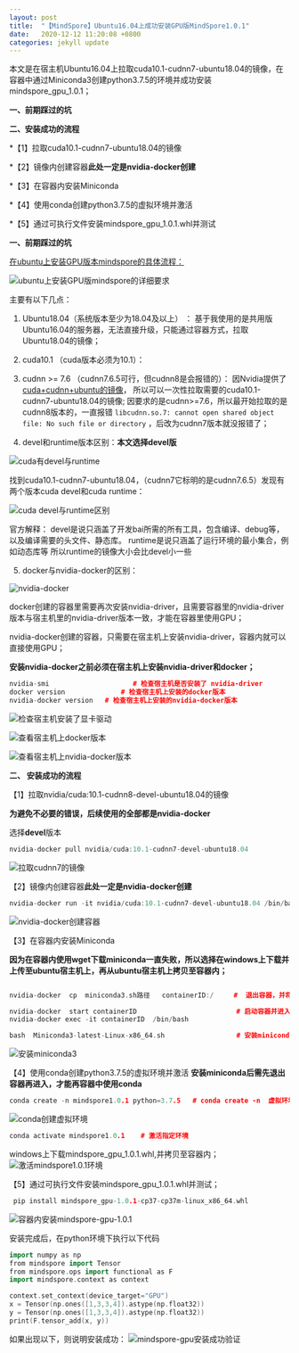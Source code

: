 ```yaml
---
layout: post
title:  "【MindSpore】Ubuntu16.04上成功安装GPU版MindSpore1.0.1"
date:   2020-12-12 11:20:08 +0800
categories: jekyll update
---
```





本文是在宿主机Ubuntu16.04上拉取cuda10.1-cudnn7-ubuntu18.04的镜像，在容器中通过Miniconda3创建python3.7.5的环境并成功安装mindspore_gpu_1.0.1；


 **一、前期踩过的坑**
 
 **二、安装成功的流程**
 
 *【1】拉取cuda10.1-cudnn7-ubuntu18.04的镜像

 *【2】镜像内创建容器**此处一定是nvidia-docker创建**

 *【3】在容器内安装Miniconda

 *【4】使用conda创建python3.7.5的虚拟环境并激活
 
 *【5】通过可执行文件安装mindspore_gpu_1.0.1.whl并测试


**一、前期踩过的坑**

[在ubuntu上安装GPU版本mindspore的具体流程：](https://www.mindspore.cn/install/)

![ubuntu上安装GPU版mindspore的详细要求](https://raw.githubusercontent.com/pingping1122/pingping1122.github.io/master/images/ubuntu16.04_mindspore_gpu_cuda10.1/mindsporeGPU.png)

主要有以下几点：

 1. Ubuntu18.04（系统版本至少为18.04及以上） ：
基于我使用的是共用版Ubuntu16.04的服务器，无法直接升级，只能通过容器方式，拉取Ubuntu18.04的镜像；
 2. cuda10.1  （cuda版本必须为10.1）：
 3. cudnn >= 7.6  （cudnn7.6.5可行，但cudnn8是会报错的）：
因Nvidia提供了[cuda+cudnn+ubuntu的镜像](https://hub.docker.com/r/nvidia/cuda)，
所以可以一次性拉取需要的cuda10.1-cudnn7-ubuntu18.04的镜像;
因要求的是cudnn>=7.6，所以最开始拉取的是cudnn8版本的，一直报错 `libcudnn.so.7: cannot open shared object file: No such file or directory` ，后改为cudnn7版本就没报错了；

 4. devel和runtime版本区别：**本文选择devel版**

![cuda有devel与runtime](https://raw.githubusercontent.com/pingping1122/pingping1122.github.io/master/images/ubuntu16.04_mindspore_gpu_cuda10.1/cuda10.1-cudnn7.png)

找到cuda10.1-cudnn7-ubuntu18.04，（cudnn7它标明的是cudnn7.6.5）发现有两个版本cuda devel和cuda runtime：

![cuda devel与runtime区别](https://raw.githubusercontent.com/pingping1122/pingping1122.github.io/master/images/ubuntu16.04_mindspore_gpu_cuda10.1/devel_runtime.png)

官方解释：
devel是说只涵盖了开发bai所需的所有工具，包含编译、debug等，以及编译需要的头文件、静态库。
runtime是说只涵盖了运行环境的最小集合，例如动态库等
所以runtime的镜像大小会比devel小一些

 5. docker与nvidia-docker的区别：

![nvidia-docker](https://raw.githubusercontent.com/pingping1122/pingping1122.github.io/master/images/ubuntu16.04_mindspore_gpu_cuda10.1/nvidia-docker.png)

docker创建的容器里需要再次安装nvidia-driver，且需要容器里的nvidia-driver版本与宿主机里的nvidia-driver版本一致，才能在容器里使用GPU；

nvidia-docker创建的容器，只需要在宿主机上安装nvidia-driver，容器内就可以直接使用GPU；

**安装nvidia-docker之前必须在宿主机上安装nvidia-driver和docker；**

```cpp
nvidia-smi                     # 检查宿主机是否安装了 nvidia-driver
docker version              # 检查宿主机上安装的docker版本
nvidia-docker version   # 检查宿主机上安装的nvidia-docker版本
```

![检查宿主机安装了显卡驱动](https://raw.githubusercontent.com/pingping1122/pingping1122.github.io/master/images/ubuntu16.04_mindspore_gpu_cuda10.1/nvidia-smi.png)

![查看宿主机上docker版本](https://raw.githubusercontent.com/pingping1122/pingping1122.github.io/master/images/ubuntu16.04_mindspore_gpu_cuda10.1/docker-version.png)

![查看宿主机上nvidia-docker版本](https://raw.githubusercontent.com/pingping1122/pingping1122.github.io/master/images/ubuntu16.04_mindspore_gpu_cuda10.1/nvidia-docker-version.png)

**二、 安装成功的流程**

 【1】拉取nvidia/cuda:10.1-cudnn8-devel-ubuntu18.04的镜像
 
**为避免不必要的错误，后续使用的全部都是nvidia-docker**

选择**devel**版本

```cpp
nvidia-docker pull nvidia/cuda:10.1-cudnn7-devel-ubuntu18.04  
```
![拉取cudnn7的镜像](https://raw.githubusercontent.com/pingping1122/pingping1122.github.io/master/images/ubuntu16.04_mindspore_gpu_cuda10.1/cudnn7-image.png)

【2】镜像内创建容器**此处一定是nvidia-docker创建**
 
```cpp
nvidia-docker run -it nvidia/cuda:10.1-cudnn7-devel-ubuntu18.04 /bin/bash
```
![nvidia-docker创建容器](https://raw.githubusercontent.com/pingping1122/pingping1122.github.io/master/images/ubuntu16.04_mindspore_gpu_cuda10.1/create-container.png)

 【3】在容器内安装Miniconda
 
**因为在容器内使用wget下载miniconda一直失败，所以选择在windows上下载并上传至ubuntu宿主机上，再从ubuntu宿主机上拷贝至容器内；**

```cpp

nvidia-docker  cp  miniconda3.sh路径   containerID:/     #  退出容器，并将miniconda3.sh 文件拷贝至容器根目录下

nvidia-docker  start containerID                         # 启动容器并进入
nvidia-docker exec -it containerID  /bin/bash

bash  Miniconda3-latest-Linux-x86_64.sh                  # 安装miniconda3
```
![安装miniconda3](https://raw.githubusercontent.com/pingping1122/pingping1122.github.io/master/images/ubuntu16.04_mindspore_gpu_cuda10.1/install-conda.png)

【4】使用conda创建python3.7.5的虚拟环境并激活
**安装miniconda后需先退出容器再进入，才能再容器中使用conda**

```cpp
conda create -n mindspore1.0.1 python=3.7.5   # conda create -n  虚拟环境名  指定python版本
```

![conda创建虚拟环境](https://raw.githubusercontent.com/pingping1122/pingping1122.github.io/master/images/ubuntu16.04_mindspore_gpu_cuda10.1/conda-create-python3.7.5-mindspore.png)

```cpp
conda activate mindspore1.0.1    # 激活指定环境
```

windows上下载mindspore_gpu_1.0.1.whl,并拷贝至容器内；
![激活mindspore1.0.1环境](https://raw.githubusercontent.com/pingping1122/pingping1122.github.io/master/images/ubuntu16.04_mindspore_gpu_cuda10.1/conda-activate-mindspore.png)

 【5】通过可执行文件安装mindspore_gpu_1.0.1.whl并测试；
 
```cpp
 pip install mindspore_gpu-1.0.1-cp37-cp37m-linux_x86_64.whl
```

![容器内安装mindspore-gpu-1.0.1](https://raw.githubusercontent.com/pingping1122/pingping1122.github.io/master/images/ubuntu16.04_mindspore_gpu_cuda10.1/install-mindspore.whl.png)

安装完成后，在python环境下执行以下代码

```cpp
import numpy as np
from mindspore import Tensor
from mindspore.ops import functional as F
import mindspore.context as context

context.set_context(device_target="GPU")
x = Tensor(np.ones([1,3,3,4]).astype(np.float32))
y = Tensor(np.ones([1,3,3,4]).astype(np.float32))
print(F.tensor_add(x, y))
```

如果出现以下，则说明安装成功：
![mindspore-gpu安装成功验证](https://raw.githubusercontent.com/pingping1122/pingping1122.github.io/master/images/ubuntu16.04_mindspore_gpu_cuda10.1/mindspore_ok.png)



